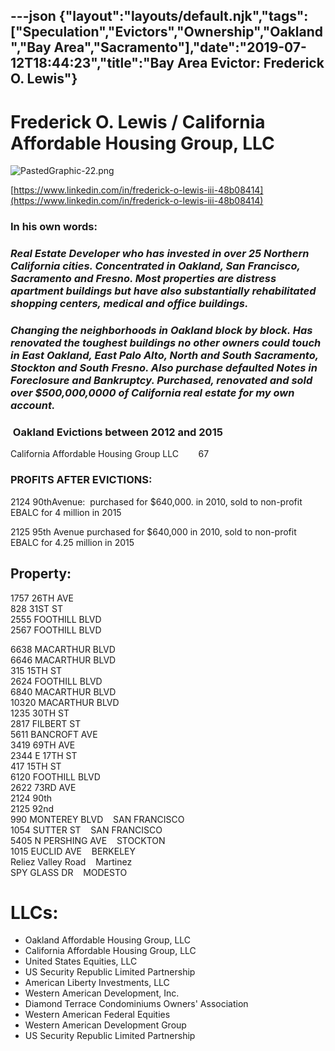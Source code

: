 ---json
{"layout":"layouts/default.njk","tags":["Speculation","Evictors","Ownership","Oakland","Bay Area","Sacramento"],"date":"2019-07-12T18:44:23","title":"Bay Area Evictor: Frederick O. Lewis"}
---

Frederick O. Lewis / California Affordable Housing Group, LLC
=============================================================

![PastedGraphic-22.png](https://images.squarespace-cdn.com/content/v1/52b7d7a6e4b0b3e376ac8ea2/1508354874781-WDPRDDYKXAN39CC7G6UI/ke17ZwdGBToddI8pDm48kNkf9B1Vkni55V9UHmeyekZZw-zPPgdn4jUwVcJE1ZvWhcwhEtWJXoshNdA9f1qD7aP-VOPYnKXVfGNi7anTLYFpUw0pfU568NVXRIUy34EOwF2VzxMZqRuMa8qrpbbpuA/PastedGraphic-22.png)

[https://www.linkedin.com/in/frederick-o-lewis-iii-48b08414](https://www.linkedin.com/in/frederick-o-lewis-iii-48b08414)

### In his own words:

### _Real Estate Developer who has invested in over 25 Northern California cities. Concentrated in Oakland, San Francisco, Sacramento and Fresno. Most properties are distress apartment buildings but have also substantially rehabilitated shopping centers, medical and office buildings._

### _Changing the neighborhoods in Oakland block by block. Has renovated the toughest buildings no other owners could touch in East Oakland, East Palo Alto, North and South Sacramento, Stockton and South Fresno. Also purchase defaulted Notes in Foreclosure and Bankruptcy. Purchased, renovated and sold over $500,000,0000 of California real estate for my own account._

###  Oakland Evictions between 2012 and 2015

California Affordable Housing Group LLC        67

### PROFITS AFTER EVICTIONS:

2124 90thAvenue:  purchased for $640,000. in 2010, sold to non-profit EBALC for 4 million in 2015

2125 95th Avenue purchased for $640,000 in 2010, sold to non-profit EBALC for 4.25 million in 2015

Property:
---------

1757 26TH AVE      
828 31ST ST      
2555 FOOTHILL BLVD  
2567 FOOTHILL BLVD

6638 MACARTHUR BLVD      
6646 MACARTHUR BLVD      
315 15TH ST      
2624 FOOTHILL BLVD      
6840 MACARTHUR BLVD      
10320 MACARTHUR BLVD  
1235 30TH ST      
2817 FILBERT ST  
5611 BANCROFT AVE      
3419 69TH AVE      
2344 E 17TH ST      
417 15TH ST      
6120 FOOTHILL BLVD      
2622 73RD AVE      
2124 90th      
2125 92nd      
990 MONTEREY BLVD    SAN FRANCISCO  
1054 SUTTER ST    SAN FRANCISCO  
5405 N PERSHING AVE    STOCKTON  
1015 EUCLID AVE    BERKELEY  
Reliez Valley Road    Martinez  
SPY GLASS DR    MODESTO

LLCs:
=====

*   Oakland Affordable Housing Group, LLC
*   California Affordable Housing Group, LLC
*   United States Equities, LLC
*   US Security Republic Limited Partnership
*   American Liberty Investments, LLC
*   Western American Development, Inc.
*   Diamond Terrace Condominiums Owners' Association
*   Western American Federal Equities
*   Western American Development Group
*   US Security Republic Limited Partnership